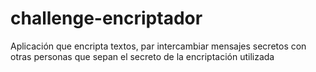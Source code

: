 # challenge-encriptador
Aplicación que encripta textos, par intercambiar mensajes secretos con otras personas que sepan el secreto de la encriptación utilizada
